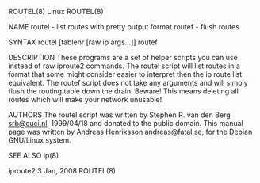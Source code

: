 ROUTEL(8)                                                              Linux                                                             ROUTEL(8)

NAME
       routel - list routes with pretty output format
       routef - flush routes

SYNTAX
       routel [tablenr [raw ip args...]]
       routef

DESCRIPTION
       These programs are a set of helper scripts you can use instead of raw iproute2 commands.
       The routel script will list routes in a format that some might consider easier to interpret then the ip route list equivalent.
       The  routef  script  does  not  take  any arguments and will simply flush the routing table down the drain. Beware! This means deleting all
       routes which will make your network unusable!

AUTHORS
       The routel script was written by Stephen R. van den Berg <srb@cuci.nl>, 1999/04/18 and donated to the public domain.
       This manual page was written by Andreas Henriksson  <andreas@fatal.se>, for the Debian GNU/Linux system.

SEE ALSO
       ip(8)

iproute2                                                            3 Jan, 2008                                                          ROUTEL(8)
